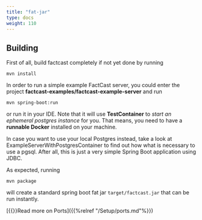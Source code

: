 ```yaml
---
title: "fat-jar"
type: docs
weight: 110
---
```


## Building

First of all, build factcast completely if not yet done by running


```shell
mvn install
```


In order to run a simple example FactCast server, you could enter the project **factcast-examples/factcast-example-server** and run

```shell
mvn spring-boot:run
```

or run it in your IDE. Note that it will use **TestContainer** to *start an ephemeral postgres instance* for you. That means, you need to have a **runnable Docker** installed on your machine. 

In case you want to use your local Postgres instead, take a look at ExampleServerWithPostgresContainer to find out how what is necessary to use a pgsql. After all, this is just a very simple Spring Boot application using JDBC.

As expected, running


```shell
mvn package
```

will create a standard spring boot fat jar ```target/factcast.jar``` that can be run instantly.

[{{<icon name="circle-arrow-right" size="small">}}Read more on Ports]({{%relref "/Setup/ports.md"%}})

